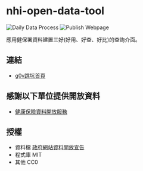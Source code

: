 # nhi-open-data-tool

![Daily Data Process](https://github.com/chunyenHuang/nhi-open-data-tool/workflows/Daily%20Data%20Process/badge.svg)
![Publish Webpage](https://github.com/chunyenHuang/nhi-open-data-tool/workflows/Publish%20Webpage/badge.svg)

應用健保署資料建置三好(好用、好查、好比)的查詢介面。

## 連結

- [g0v跳坑首頁](https://g0v.hackmd.io/7jJGJcf-RraLLwocmCB20A?view)


## 感謝以下單位提供開放資料

- [健康保險資料開放服務](https://data.nhi.gov.tw/)

## 授權

- 資料檔 [政府網站資料開放宣告](https://www.nhi.gov.tw/cp.aspx?n=100C901F5643A55E&topn=0B69A546F5DF84DC)
- 程式庫 MIT
- 其他 CC0
